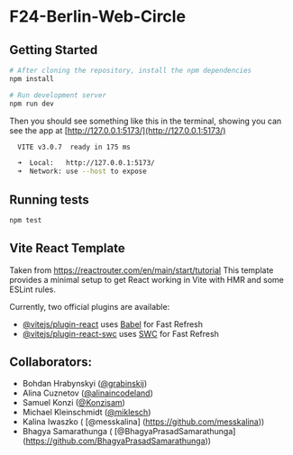 # F24-Berlin-Web-Circle

## Getting Started

```bash
# After cloning the repository, install the npm dependencies
npm install
```

```bash
# Run development server
npm run dev
```
Then you should see something like this in the terminal, showing you can see the app at [http://127.0.0.1:5173/](http://127.0.0.1:5173/)
```bash
  VITE v3.0.7  ready in 175 ms

  ➜  Local:   http://127.0.0.1:5173/
  ➜  Network: use --host to expose
```


## Running tests

```bash
npm test
```

## Vite React Template
Taken from https://reactrouter.com/en/main/start/tutorial
This template provides a minimal setup to get React working in Vite with HMR and some ESLint rules.

Currently, two official plugins are available:

- [@vitejs/plugin-react](https://github.com/vitejs/vite-plugin-react/blob/main/packages/plugin-react/README.md) uses [Babel](https://babeljs.io/) for Fast Refresh
- [@vitejs/plugin-react-swc](https://github.com/vitejs/vite-plugin-react-swc) uses [SWC](https://swc.rs/) for Fast Refresh


## Collaborators:

- Bohdan Hrabynskyi ([@grabinskij](https://github.com/grabinskij))
- Alina Cuznetov ([@alinaincodeland](https://github.com/alinaincodeland))
- Samuel Konzi ([@Konzisam](https://github.com/Konzisam))
- Michael Kleinschmidt ([@miklesch](https://github.com/miklesch))
- Kalina Iwaszko ( [@messkalina] (https://github.com/messkalina))
- Bhagya Samarathunga ( [@BhagyaPrasadSamarathunga] (https://github.com/BhagyaPrasadSamarathunga))
